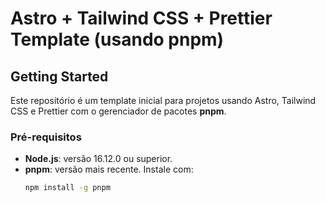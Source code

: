 # Astro + Tailwind CSS + Prettier Template (usando pnpm)

## Getting Started

Este repositório é um template inicial para projetos usando Astro, Tailwind CSS e Prettier com o gerenciador de pacotes **pnpm**.

### Pré-requisitos

- **Node.js**: versão 16.12.0 ou superior.
- **pnpm**: versão mais recente. Instale com:
  ```bash
  npm install -g pnpm
